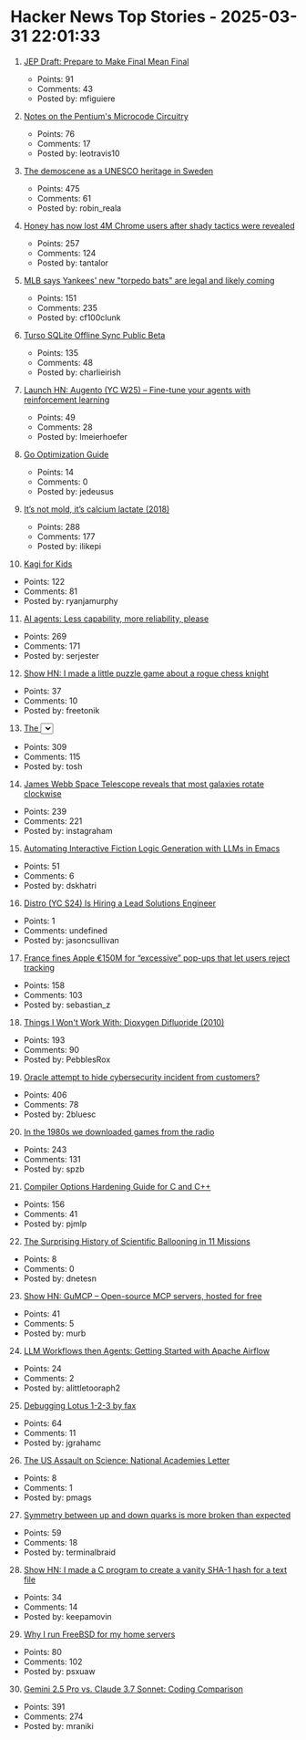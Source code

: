 # Hacker News Top Stories - 2025-03-31 22:01:33

1. [JEP Draft: Prepare to Make Final Mean Final](https://openjdk.org/jeps/8349536)
   - Points: 91
   - Comments: 43
   - Posted by: mfiguiere

2. [Notes on the Pentium's Microcode Circuitry](https://www.righto.com/2025/03/pentium-microcde-rom-circuitry.html)
   - Points: 76
   - Comments: 17
   - Posted by: leotravis10

3. [The demoscene as a UNESCO heritage in Sweden](https://www.goto80.com/the-demoscene-as-a-unesco-heritage-in-sweden)
   - Points: 475
   - Comments: 61
   - Posted by: robin_reala

4. [Honey has now lost 4M Chrome users after shady tactics were revealed](https://9to5google.com/2025/03/31/honey-extension-users-dropped-chrome-march-2025/)
   - Points: 257
   - Comments: 124
   - Posted by: tantalor

5. [MLB says Yankees' new "torpedo bats" are legal and likely coming](https://thelibertyline.com/2025/03/30/yankees-new-torpedo-bat/)
   - Points: 151
   - Comments: 235
   - Posted by: cf100clunk

6. [Turso SQLite Offline Sync Public Beta](https://turso.tech/blog/turso-offline-sync-public-beta)
   - Points: 135
   - Comments: 48
   - Posted by: charlieirish

7. [Launch HN: Augento (YC W25) – Fine-tune your agents with reinforcement learning](undefined)
   - Points: 49
   - Comments: 28
   - Posted by: lmeierhoefer

8. [Go Optimization Guide](https://goperf.dev/)
   - Points: 14
   - Comments: 0
   - Posted by: jedeusus

9. [It’s not mold, it’s calcium lactate (2018)](https://www.thephcheese.com/theres-white-stuff-growing-on-your-cheese-that-isnt-mold)
   - Points: 288
   - Comments: 177
   - Posted by: ilikepi

10. [Kagi for Kids](https://help.kagi.com/kagi/plans/family-plan.html#kidslogin)
   - Points: 122
   - Comments: 81
   - Posted by: ryanjamurphy

11. [AI agents: Less capability, more reliability, please](https://www.sergey.fyi/articles/reliability-vs-capability)
   - Points: 269
   - Comments: 171
   - Posted by: serjester

12. [Show HN: I made a little puzzle game about a rogue chess knight](https://knightride.rakhim.org/)
   - Points: 37
   - Comments: 10
   - Posted by: freetonik

13. [The <select> element can now be customized with CSS](https://developer.chrome.com/blog/a-customizable-select)
   - Points: 309
   - Comments: 115
   - Posted by: tosh

14. [James Webb Space Telescope reveals that most galaxies rotate clockwise](https://www.smithsonianmag.com/smart-news/james-webb-space-telescope-reveals-that-most-galaxies-rotate-clockwise-180986224/)
   - Points: 239
   - Comments: 221
   - Posted by: instagraham

15. [Automating Interactive Fiction Logic Generation with LLMs in Emacs](https://blog.tendollaradventure.com/automating-story-logic-with-llms/)
   - Points: 51
   - Comments: 6
   - Posted by: dskhatri

16. [Distro (YC S24) Is Hiring a Lead Solutions Engineer](https://www.ycombinator.com/companies/distro/jobs/hJQCfVH-lead-solutions-engineer)
   - Points: 1
   - Comments: undefined
   - Posted by: jasoncsullivan

17. [France fines Apple €150M for “excessive” pop-ups that let users reject tracking](https://arstechnica.com/tech-policy/2025/03/france-fines-apple-e150m-for-excessive-pop-ups-that-let-users-reject-tracking/)
   - Points: 158
   - Comments: 103
   - Posted by: sebastian_z

18. [Things I Won't Work With: Dioxygen Difluoride (2010)](https://www.science.org/content/blog-post/things-i-won-t-work-dioxygen-difluoride)
   - Points: 193
   - Comments: 90
   - Posted by: PebblesRox

19. [Oracle attempt to hide cybersecurity incident from customers?](https://doublepulsar.com/oracle-attempt-to-hide-serious-cybersecurity-incident-from-customers-in-oracle-saas-service-9231c8daff4a)
   - Points: 406
   - Comments: 78
   - Posted by: 2bluesc

20. [In the 1980s we downloaded games from the radio](https://newslttrs.com/yes-in-the-1980s-we-downloaded-games-from-the-radio/)
   - Points: 243
   - Comments: 131
   - Posted by: spzb

21. [Compiler Options Hardening Guide for C and C++](https://best.openssf.org/Compiler-Hardening-Guides/Compiler-Options-Hardening-Guide-for-C-and-C++.html)
   - Points: 156
   - Comments: 41
   - Posted by: pjmlp

22. [The Surprising History of Scientific Ballooning in 11 Missions](https://nautil.us/the-surprising-history-of-scientific-ballooning-in-11-missions-1200217/)
   - Points: 8
   - Comments: 0
   - Posted by: dnetesn

23. [Show HN: GuMCP – Open-source MCP servers, hosted for free](https://github.com/gumloop/guMCP)
   - Points: 41
   - Comments: 5
   - Posted by: murb

24. [LLM Workflows then Agents: Getting Started with Apache Airflow](https://github.com/astronomer/airflow-ai-sdk)
   - Points: 24
   - Comments: 2
   - Posted by: alittletooraph2

25. [Debugging Lotus 1-2-3 by fax](https://blog.jgc.org/2025/03/debugging-lotus-1-2-3-by-fax.html)
   - Points: 64
   - Comments: 11
   - Posted by: jgrahamc

26. [The US Assault on Science: National Academies Letter](https://www.nytimes.com/2025/03/31/science/trump-science-nas-letter.html)
   - Points: 8
   - Comments: 1
   - Posted by: pmags

27. [Symmetry between up and down quarks is more broken than expected](https://phys.org/news/2025-03-symmetry-quarks-broken.html)
   - Points: 59
   - Comments: 18
   - Posted by: terminalbraid

28. [Show HN: I made a C program to create a vanity SHA-1 hash for a text file](https://gist.github.com/o0101/77eb378b5076fe47c3336583330ac615)
   - Points: 34
   - Comments: 14
   - Posted by: keepamovin

29. [Why I run FreeBSD for my home servers](https://aumont.fr/posts/FreeBSD-Home-Server/)
   - Points: 80
   - Comments: 102
   - Posted by: psxuaw

30. [Gemini 2.5 Pro vs. Claude 3.7 Sonnet: Coding Comparison](https://composio.dev/blog/gemini-2-5-pro-vs-claude-3-7-sonnet-coding-comparison/)
   - Points: 391
   - Comments: 274
   - Posted by: mraniki

